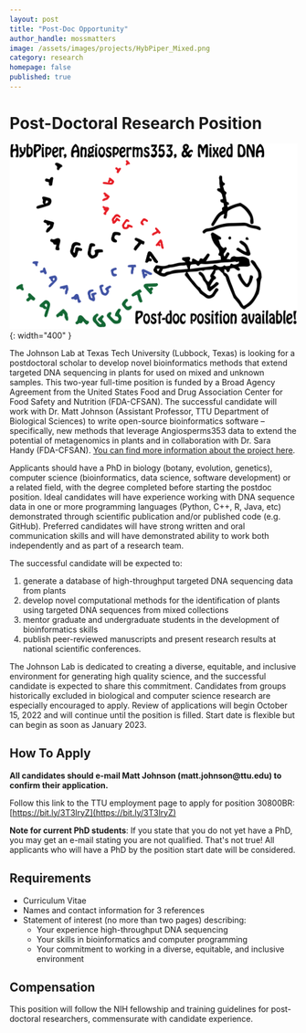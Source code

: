 ```yaml
---
layout: post
title: "Post-Doc Opportunity"
author_handle: mossmatters
image: /assets/images/projects/HybPiper_Mixed.png
category: research
homepage: false
published: true
---
```


# Post-Doctoral Research Position

![](/assets/images/projects/HybPiper_Mixed.png){: width="400" }

The Johnson Lab at Texas Tech University (Lubbock, Texas) is looking for a postdoctoral scholar to develop novel bioinformatics methods that extend targeted DNA sequencing in plants for used on mixed and unknown samples. This two-year full-time position is funded by a Broad Agency Agreement from the United States Food and Drug Association Center for Food Safety and Nutrition (FDA-CFSAN). The successful candidate will work with Dr. Matt Johnson (Assistant Professor, TTU Department of Biological Sciences) to write open-source bioinformatics software – specifically, new methods that leverage Angiosperms353 data to extend the potential of metagenomics in plants and in collaboration with Dr. Sara Handy (FDA-CFSAN). [You can find more information about the project here](/projects).

Applicants should have a PhD in biology (botany, evolution, genetics), computer science (bioinformatics, data science, software development) or a related field, with the degree completed before starting the postdoc position. Ideal candidates will have experience working with DNA sequence data in one or more programming languages (Python, C++, R, Java, etc) demonstrated through scientific publication and/or published code (e.g. GitHub). Preferred candidates will have strong written and oral communication skills and will have demonstrated ability to work both independently and as part of a research team.

The successful candidate will be expected to:

1. generate a database of high-throughput targeted DNA sequencing data from plants 
2. develop novel computational methods for the identification of plants using targeted DNA sequences from mixed collections 
3. mentor graduate and undergraduate students in the development of bioinformatics skills
4. publish peer-reviewed manuscripts and present research results at national scientific conferences.  

The Johnson Lab is dedicated to creating a diverse, equitable, and inclusive environment for generating high quality science, and the successful candidate is expected to share this commitment. Candidates from groups historically excluded in biological and computer science research are especially encouraged to apply. Review of applications will begin October 15, 2022 and will continue until the position is filled. Start date is flexible but can begin as soon as January 2023.

## How To Apply

**All candidates should e-mail Matt Johnson (matt.johnson<span style="display:none">obfuscate</span>@ttu.edu) to confirm their application.**

Follow this link to the TTU employment page to apply for position 30800BR: [https://bit.ly/3T3lryZ](https://bit.ly/3T3lryZ)

**Note for current PhD students**: If you state that you do not yet have a PhD, you may get an e-mail stating you are not qualified. That's not true! All applicants who will have a PhD by the position start date will be considered.


## Requirements
- Curriculum Vitae
- Names and contact information for 3 references
- Statement of interest (no more than two pages) describing:
	- Your experience high-throughput DNA sequencing
	- Your skills in bioinformatics and computer programming 
	- Your commitment to working in a diverse, equitable, and inclusive environment


## Compensation

This position will follow the NIH fellowship and training guidelines for post-doctoral researchers, commensurate with candidate experience.
